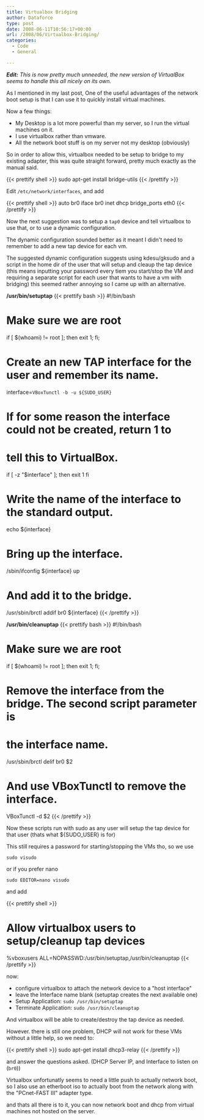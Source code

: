 ```yaml
---
title: Virtualbox Bridging
author: Dataforce
type: post
date: 2008-06-11T10:56:17+00:00
url: /2008/06/Virtualbox-Bridging/
categories:
  - Code
  - General

---
```

_**Edit:** This is now pretty much unneeded, the new version of VirtualBox seems to handle this all nicely on its own._

As I mentioned in my last post, One of the useful advantages of the network boot setup is that I can use it to quickly install virtual machines.

Now a few things:

* My Desktop is a lot more powerful than my server, so I run the virtual machines on it.
* I use virtualbox rather than vmware.
* All the network boot stuff is on my server not my desktop (obviously) </ul>
So in order to allow this, virtualbox needed to be setup to bridge to my existing adapter, this was quite straight forward, pretty much exactly as the manual said.

{{< prettify shell >}}
sudo apt-get install bridge-utils
{{< /prettify >}}

Edit `/etc/network/interfaces`, and add

{{< prettify shell >}}
auto br0
iface br0 inet dhcp
    bridge_ports eth0
{{< /prettify >}}

Now the next suggestion was to setup a `tap0` device and tell virtualbox to use that, or to use a dynamic configuration.

The dynamic configuration sounded better as it meant I didn't need to remember to add a new tap device for each vm.

The suggested dynamic configuration suggests using kdesu/gksudo and a script in the home dir of the user that will setup and cleaup the tap device (this means inputting your password every tiem you start/stop the VM and requiring a separate script for each user that wants to have a vm with bridging) this seemed rather annoying so I came up with an alternative.

**/usr/bin/setuptap**
{{< prettify bash >}}
#!/bin/bash

# Make sure we are root
if [ $(whoami) != root ]; then
        exit 1;
fi;

# Create an new TAP interface for the user and remember its name.
interface=`VBoxTunctl -b -u ${SUDO_USER}`
# If for some reason the interface could not be created, return 1 to
# tell this to VirtualBox.
if [ -z "$interface" ]; then
        exit 1
fi
# Write the name of the interface to the standard output.
echo ${interface}

# Bring up the interface.
/sbin/ifconfig ${interface} up
# And add it to the bridge.
/usr/sbin/brctl addif br0 ${interface}
{{< /prettify >}}

**/usr/bin/cleanuptap**
{{< prettify bash >}}
#!/bin/bash

# Make sure we are root
if [ $(whoami) != root ]; then
        exit 1;
fi;

# Remove the interface from the bridge.  The second script parameter is
# the interface name.
/usr/sbin/brctl delif br0 $2
# And use VBoxTunctl to remove the interface.
VBoxTunctl -d $2
{{< /prettify >}}

Now these scripts run with sudo as any user will setup the tap device for that user (thats what ${SUDO_USER} is for)

This still requires a password for starting/stopping the VMs tho, so we use

`sudo visudo`

or if you prefer nano

`sudo EDITOR=nano visudo`

and add

{{< prettify shell >}}
# Allow virtualbox users to setup/cleanup tap devices
%vboxusers        ALL=NOPASSWD:/usr/bin/setuptap,/usr/bin/cleanuptap
{{< /prettify >}}

now:

* configure virtualbox to attach the network device to a "host interface"
* leave the Interface name blank (setuptap creates the next available one)
* Setup Application: `sudo /usr/bin/setuptap`
* Terminate Application: `sudo /usr/bin/cleanuptap`

And virtualbox will be able to create/destroy the tap device as needed.

However. there is still one problem, DHCP will not work for these VMs without a little help, so we need to:

{{< prettify shell >}}
sudo apt-get install dhcp3-relay
{{< /prettify >}}

and answer the questions asked. (DHCP Server IP, and Interface to listen on (`br0`))

Virtualbox unfortunatly seems to need a little push to actually network boot, so I also use an etherboot iso to actually boot from the network along with the "PCnet-FAST III" adapter type.

and thats all there is to it, you can now network boot and dhcp from virtual machines not hosted on the server.
